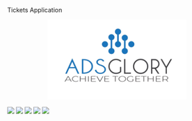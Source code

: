 Tickets Application

<p align="center">
  <a href="#" target="blank"><img src="./support_front_end/logo.png" width="320" alt="ADSglory Logo" /></a>
</p>

<a href="#" target="_blank"><img src="https://img.shields.io/badge/nodejs-v16.18.0-green"  /></a>
<a href="#" target="_blank"><img src="https://img.shields.io/badge/nestjs-v%5E8.2.6-red"  /></a>
<a href="#" target="_blank"><img src="https://img.shields.io/badge/reactjs-v%5E18.2.0-blue"  /></a>
<a href="#" target="_blank"><img src="https://img.shields.io/badge/react--query-v%5E3.39.2-orange"  /></a>
<a href="#" target="_blank"><img src="https://img.shields.io/badge/antd-v%5E5.1.6-yellow"  /></a>
